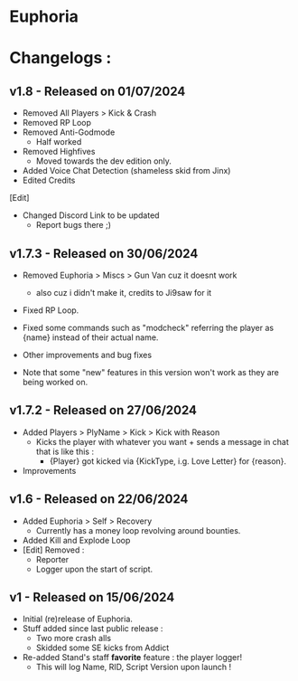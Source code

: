 # Euphoria
# Changelogs :

## v1.8 - Released on 01/07/2024
- Removed All Players > Kick & Crash
- Removed RP Loop
- Removed Anti-Godmode
  - Half worked
- Removed Highfives
  - Moved towards the dev edition only.
- Added Voice Chat Detection (shameless skid from Jinx)
- Edited Credits

[Edit]

- Changed Discord Link to be updated
  - Report bugs there ;)

## v1.7.3 - Released on 30/06/2024
- Removed Euphoria > Miscs > Gun Van cuz it doesnt work
  - also cuz i didn't make it, credits to Ji9saw for it
- Fixed RP Loop.
- Fixed some commands such as "modcheck" referring the player as {name} instead of their actual name.
- Other improvements and bug fixes

- Note that some "new" features in this version won't work as they are being worked on.

## v1.7.2 - Released on 27/06/2024
- Added Players > PlyName > Kick > Kick with Reason
  - Kicks the player with whatever you want + sends a message in chat that is like this :
    - {Player} got kicked via {KickType, i.g. Love Letter} for {reason}.
- Improvements

## v1.6 - Released on 22/06/2024
- Added Euphoria > Self > Recovery
  - Currently has a money loop revolving around bounties.
- Added Kill and Explode Loop
- [Edit] Removed :
  - Reporter
  - Logger upon the start of script.

## v1 - Released on 15/06/2024
- Initial (re)release of Euphoria.
- Stuff added since last public release :
  - Two more crash alls
  - Skidded some SE kicks from Addict
- Re-added Stand's staff **favorite** feature : the player logger!
  - This will log Name, RID, Script Version upon launch !
